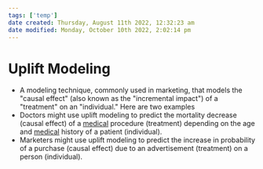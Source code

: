 ```yaml
---
tags: ['temp']
date created: Thursday, August 11th 2022, 12:32:23 am
date modified: Monday, October 10th 2022, 2:02:14 pm
---
```


# Uplift Modeling
- A modeling technique, commonly used in marketing, that models the "causal effect" (also known as the "incremental impact") of a "treatment" on an "individual." Here are two examples
- Doctors might use uplift modeling to predict the mortality decrease (causal effect) of a [medical](medical.md) procedure (treatment) depending on the age and [medical](medical.md) history of a patient (individual).
- Marketers might use uplift modeling to predict the increase in probability of a purchase (causal effect) due to an advertisement (treatment) on a person (individual).



